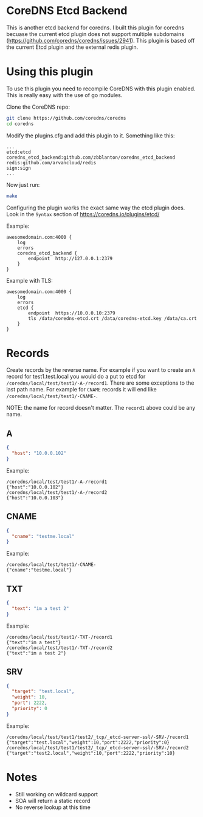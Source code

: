 # CoreDNS Etcd Backend

This is another etcd backend for coredns. I built this plugin for coredns becuase the current etcd plugin does not support multiple subdomains (https://github.com/coredns/coredns/issues/2941). This plugin is based off the current Etcd plugin and the external redis plugin.

# Using this plugin

To use this plugin you need to recompile CoreDNS with this plugin enabled. This is really easy with the use of go modules.

Clone the CoreDNS repo:

``` sh
git clone https://github.com/coredns/coredns
cd coredns
```

Modify the plugins.cfg and add this plugin to it. Something like this:

```
...
etcd:etcd
coredns_etcd_backend:github.com/zbblanton/coredns_etcd_backend
redis:github.com/arvancloud/redis
sign:sign
...
```

Now just run:

```sh
make
```

Configuring the plugin works the exact same way the etcd plugin does. Look in the `Syntax` section of https://coredns.io/plugins/etcd/

Example:
```
awesomedomain.com:4000 {
    log
    errors
    coredns_etcd_backend {
        endpoint  http://127.0.0.1:2379
    }
}
```

Example with TLS:
```
awesomedomain.com:4000 {
    log
    errors
    etcd {
        endpoint  https://10.0.0.10:2379
        tls /data/coredns-etcd.crt /data/coredns-etcd.key /data/ca.crt
    }
}
```

# Records

Create records by the reverse name. For example if you want to create an `A` record for test1.test.local you would do a put to etcd for `/coredns/local/test/test1/-A-/record1`. There are some exceptions to the last path name. For example for `CNAME` records it will end like `/coredns/local/test/test1/-CNAME-`.

NOTE: the name for record doesn't matter. The `record1` above could be any name.

## A

``` json
{
  "host": "10.0.0.102"
}
```

Example:

```
/coredns/local/test/test1/-A-/record1
{"host":"10.0.0.102"}
/coredns/local/test/test1/-A-/record2
{"host":"10.0.0.103"}
```

## CNAME

``` json
{
  "cname": "testme.local"
}
```

Example:

```
/coredns/local/test/test1/-CNAME-
{"cname":"testme.local"}
```

## TXT

``` json
{
  "text": "im a test 2"
}
```

Example:

```
/coredns/local/test/test1/-TXT-/record1
{"text":"im a test"}
/coredns/local/test/test1/-TXT-/record2
{"text":"im a test 2"}
```

## SRV

``` json
{
  "target": "test.local",
  "weight": 10,
  "port": 2222,
  "priority": 0
}
```

Example:

```
/coredns/local/test/test1/test2/_tcp/_etcd-server-ssl/-SRV-/record1
{"target":"test.local","weight":10,"port":2222,"priority":0}
/coredns/local/test/test1/test2/_tcp/_etcd-server-ssl/-SRV-/record2
{"target":"test2.local","weight":10,"port":2222,"priority":10}
```

# Notes

* Still working on wildcard support
* SOA will return a static record
* No reverse lookup at this time